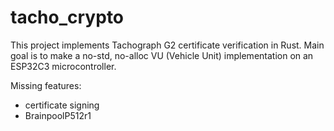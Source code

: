 # tacho_crypto

This project implements Tachograph G2 certificate verification in Rust.
Main goal is to make a no-std, no-alloc VU (Vehicle Unit) implementation on an ESP32C3 microcontroller.


Missing features:
- certificate signing
- BrainpoolP512r1